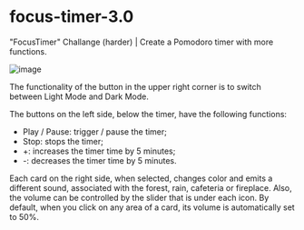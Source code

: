 # focus-timer-3.0

"FocusTimer" Challange (harder) | Create a Pomodoro timer with more functions.

![image](https://github.com/FabianoLXS/focusTimer3.0/assets/47800473/7174f3b3-c2ac-40a9-b353-f061088466b7)


The functionality of the button in the upper right corner is to switch between Light Mode and Dark Mode.

The buttons on the left side, below the timer, have the following functions:

- Play / Pause: trigger / pause the timer;
- Stop: stops the timer;
- +: increases the timer time by 5 minutes;
- -: decreases the timer time by 5 minutes.

Each card on the right side, when selected, changes color and emits a different sound, associated with the forest, rain, cafeteria or fireplace.
Also, the volume can be controlled by the slider that is under each icon. By default, when you click on any area of a card, its volume is automatically set to 50%.
